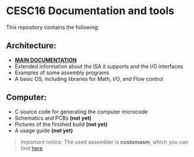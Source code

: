 # CESC16 Documentation and tools

This repository contains the following:

## Architecture:
- [**MAIN DOCUMENTATION**](https://github.com/p-rivero/CESC16/blob/main/DOCS/CESC16.pdf)
- Extended information about the ISA it supports and the I/O interfaces
- Examples of some assembly programs
- A basic OS, including libraries for Math, I/O, and Flow control

## Computer:
- C source code for generating the computer microcode
- Schematics and PCBs **(not yet)**
- Pictures of the finished build **(not yet)**
- A usage guide **(not yet)**

> *Important notice:* The used assembler is **customasm**, which you can find [here](https://github.com/hlorenzi/customasm).
